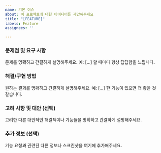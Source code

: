 ```yaml
---
name: 기본 이슈
about: 이 프로젝트에 대한 아이디어를 제안해주세요
title: "[FEATURE]"
labels: Feature
assignees: ''

---
```


### 문제점 및 요구 사항

문제를 명확하고 간결하게 설명해주세요. 예: [...] 할 때마다 항상 답답함을 느낍니다.

### 해결/구현 방법
원하는 결과를 명확하고 간결하게 설명해주세요. 예: [...] 한 기능이 있으면 더 좋을 것 같습니다.

### 고려 사항 및 대안 (선택)

고려한 다른 대안적인 해결책이나 기능들을 명확하고 간결하게 설명해주세요.

### 추가 정보 (선택)

기능 요청과 관련된 다른 정보나 스크린샷을 여기에 추가해주세요.
